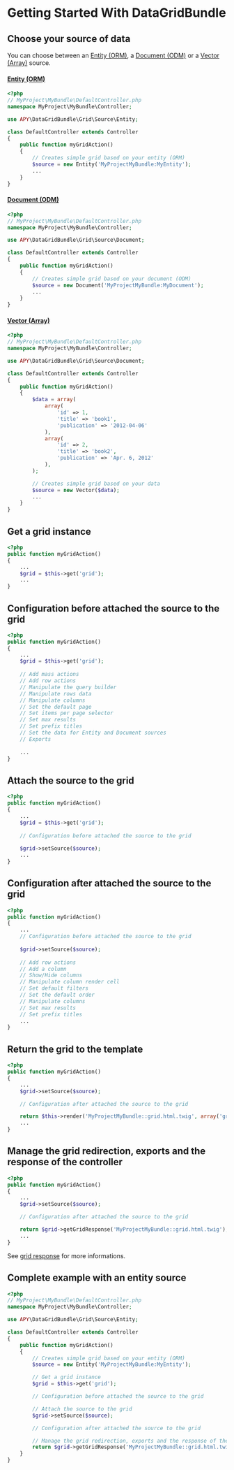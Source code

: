 Getting Started With DataGridBundle
===================================

## Choose your source of data

You can choose between an [Entity (ORM)](source/entity.md), a [Document (ODM)](source/document.md) or a [Vector (Array)](source/source.md) source.

#### [Entity (ORM)](source/entity.md)

```php
<?php
// MyProject\MyBundle\DefaultController.php
namespace MyProject\MyBundle\Controller;

use APY\DataGridBundle\Grid\Source\Entity;

class DefaultController extends Controller
{
    public function myGridAction()
    {
        // Creates simple grid based on your entity (ORM)
        $source = new Entity('MyProjectMyBundle:MyEntity');
        ...
    }
}
```

#### [Document (ODM)](source/document.md)

```php
<?php
// MyProject\MyBundle\DefaultController.php
namespace MyProject\MyBundle\Controller;

use APY\DataGridBundle\Grid\Source\Document;

class DefaultController extends Controller
{
    public function myGridAction()
    {
        // Creates simple grid based on your document (ODM)
        $source = new Document('MyProjectMyBundle:MyDocument');
        ...
    }
}
```

#### [Vector (Array)](source/source.md)

```php
<?php
// MyProject\MyBundle\DefaultController.php
namespace MyProject\MyBundle\Controller;

use APY\DataGridBundle\Grid\Source\Document;

class DefaultController extends Controller
{
    public function myGridAction()
    {
        $data = array(
            array(
                'id' => 1,
                'title' => 'book1',
                'publication' => '2012-04-06'
            ),
            array(
                'id' => 2,
                'title' => 'book2',
                'publication' => 'Apr. 6, 2012'
            ),
        );

        // Creates simple grid based on your data
        $source = new Vector($data);
        ...
    }
}
```

## Get a grid instance

```php
<?php
public function myGridAction()
{
    ...
    $grid = $this->get('grid');
    ...
}
```

## Configuration before attached the source to the grid

```php
<?php
public function myGridAction()
{
    ...
    $grid = $this->get('grid');
    
    // Add mass actions
	// Add row actions
    // Manipulate the query builder
    // Manipulate rows data
    // Manipulate columns
    // Set the default page
    // Set items per page selector
    // Set max results
    // Set prefix titles
	// Set the data for Entity and Document sources
	// Exports
    
    ...
}
```

## Attach the source to the grid

```php
<?php
public function myGridAction()
{
    ...
    $grid = $this->get('grid');
    
    // Configuration before attached the source to the grid
    
    $grid->setSource($source);
    ...
}
```

## Configuration after attached the source to the grid

```php
<?php
public function myGridAction()
{
    ...
    // Configuration before attached the source to the grid
    
    $grid->setSource($source);
    
    // Add row actions
    // Add a column
    // Show/Hide columns
    // Manipulate column render cell
    // Set default filters
    // Set the default order
    // Manipulate columns
    // Set max results
    // Set prefix titles
    ...
}
```

## Return the grid to the template

```php
<?php
public function myGridAction()
{
    ...
    $grid->setSource($source);

    // Configuration after attached the source to the grid

    return $this->render('MyProjectMyBundle::grid.html.twig', array('grid' => $grid));
    ...
}
```

## Manage the grid redirection, exports and the response of the controller

```php
<?php
public function myGridAction()
{
    ...
    $grid->setSource($source);

    // Configuration after attached the source to the grid

    return $grid->getGridResponse('MyProjectMyBundle::grid.html.twig');
    ...
}
```

See [grid response](grid_configuration/grid_response.md) for more informations.

## Complete example with an entity source

```php
<?php
// MyProject\MyBundle\DefaultController.php
namespace MyProject\MyBundle\Controller;

use APY\DataGridBundle\Grid\Source\Entity;

class DefaultController extends Controller
{
    public function myGridAction()
    {
        // Creates simple grid based on your entity (ORM)
        $source = new Entity('MyProjectMyBundle:MyEntity');

        // Get a grid instance
        $grid = $this->get('grid');

        // Configuration before attached the source to the grid

        // Attach the source to the grid
        $grid->setSource($source);

        // Configuration after attached the source to the grid

        // Manage the grid redirection, exports and the response of the controller
        return $grid->getGridResponse('MyProjectMyBundle::grid.html.twig');
    }
}
```

